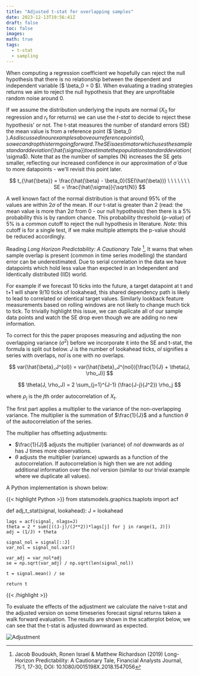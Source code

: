 ```yaml
---
title: "Adjusted t-stat for overlapping samples"
date: 2023-12-13T19:56:41Z
draft: false
toc: false
images:
math: true
tags:
  - t-stat
  - sampling
---
```


When computing a regression coefficient we hopefully can reject the null hypothesis that there is no relationship between the dependent and independent variable ($ \beta_0 = 0 $). When evaluating a trading strategies returns we aim to reject the null hypothesis that they are unprofitable random noise around 0. 

If we assume the distribution underlying the inputs are normal ($X_{0}$ for regression and $r_{t}$ for returns) we can use the *t-stat* to decide to reject these hypothesis' or not. The t-stat measures the number of standard errors (SE) the mean value is from a reference point ($ \beta_0 $). As discussed in our examples above our reference point is 0, so we can drop this term going forward. The SE is a estimator which uses the sample standard deviation ($\hat{\sigma}$) to estimate the population standard deviation ($\sigma$). Note that as the number of samples (N) increases the SE gets smaller, reflecting our increased confidence in our approximation of $\hat{\sigma}$ due to more datapoints - we'll revisit this point later.

$$ t_{\hat{\beta}} = \frac{\hat{\beta} - \beta_0}{SE(\hat{\beta})} \ \ \ \ \ \ \ SE = \frac{\hat{\sigma}}{\sqrt{N}} $$

A well known fact of the normal distribution is that around 95% of the values are within $2\sigma$ of the mean. If our t-stat is greater than 2 (read: the mean value is more than $2\sigma$ from 0 - our null hypothesis) then there is a 5% probability this is by random chance. This probability threshold (*p-value*) of 5% is a common cutoff to reject the null hypothesis in literature. *Note:* this cutoff is for a single test, if we make multiple attempts the p-value should be reduced accordingly.

Reading *Long Horizon Predictability: A Cautionary Tale* [^1], It warns that when sample overlap is present (common in time series modelling) the standard error can be underestimated. Due to serial correlation in the data we have datapoints which hold less value than expected in an Independent and Identically distributed (IID) world. 

For example if we forecast 10 ticks into the future, a target datapoint at t and t+1 will share 9/10 ticks of lookahead, this shared dependency path is likely to lead to correlated or identical target values. Similarly lookback feature measurements based on rolling windows are not likely to change much tick to tick. To trivially highlight this issue, we can duplicate all of our sample data points and watch the SE drop even though we are adding no new information.

To correct for this the paper proposes measuring and adjusting the non overlapping variance ($\sigma^2$) before we incorporate it into the SE and t-stat, the formula is split out below. *J* is the number of lookahead ticks, *ol* signifies a series with overlaps, *nol* is one with no overlaps.

$$ 
var(\hat{\beta}_J^{ol}) = var(\hat{\beta}_J^{nol})[\frac{1}{J} + \theta(J, \rho_J)] 
$$ 

$$ \theta(J, \rho_J) = 2 \sum_{j=1}^{J-1} (\frac{J-j}{J^2}) \rho_j $$

where $\rho_j$ is the $j$th order autocorrelation of $X_{t}$.

The first part applies a multiplier to the variance of the non-overlapping variance. The multiplier is the summation of $\frac{1}{J}$ and a function $\theta$ of the autocorrelation of the series.

The multiplier has offsetting adjustments:
* $\frac{1}{J}$ adjusts the multiplier (variance) of *nol* downwards as *ol* has J times more observations.
* $\theta$ adjusts the multiplier (variance) upwards as a function of the autocorrelation.  If autocorrelation is high then we are not adding additional information over the *nol* version (similar to our trivial example where we duplicate all values).

A Python implementation is shown below:

{{< highlight Python >}}
from statsmodels.graphics.tsaplots import acf

def adj_t_stat(signal, lookahead):
    J = lookahead
    
    lags = acf(signal, nlags=J)
    theta = 2 * sum([((J-j)/(J**2))*lags[j] for j in range(1, J)])
    adj = (1/J) + theta
    
    signal_nol = signal[::J]
    var_nol = signal_nol.var()
    
    var_adj = var_nol*adj
    se = np.sqrt(var_adj) / np.sqrt(len(signal_nol))
    
    t = signal.mean() / se
    
    return t
{{< /highlight >}}

To evaluate the effects of the adjustment we calculate the naive t-stat and the adjusted version on some timeseries forecast signal returns taken a walk forward evaluation. The results are shown in the scatterplot below, we can see that the t-stat is adjusted downward as expected.

![Adjustment](/blog/images/adj_t_stat.png)

[^1]: Jacob Boudoukh, Ronen Israel & Matthew Richardson (2019) Long-Horizon Predictability: A Cautionary Tale, Financial Analysts Journal, 75:1, 17-30, DOI: 10.1080/0015198X.2018.1547056
